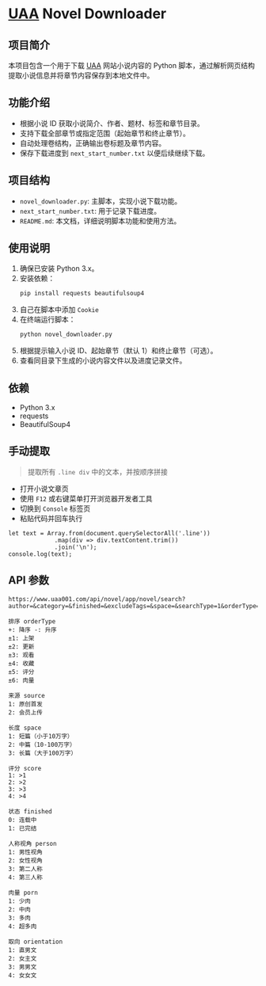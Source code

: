 # [UAA](https://uaadizhi.com/) Novel Downloader

## 项目简介
本项目包含一个用于下载 [UAA](https://uaadizhi.com/) 网站小说内容的 Python 脚本，通过解析网页结构提取小说信息并将章节内容保存到本地文件中。

## 功能介绍
- 根据小说 ID 获取小说简介、作者、题材、标签和章节目录。
- 支持下载全部章节或指定范围（起始章节和终止章节）。
- 自动处理卷结构，正确输出卷标题及章节内容。
- 保存下载进度到 `next_start_number.txt` 以便后续继续下载。

## 项目结构
- `novel_downloader.py`: 主脚本，实现小说下载功能。
- `next_start_number.txt`: 用于记录下载进度。
- `README.md`: 本文档，详细说明脚本功能和使用方法。

## 使用说明
1.  确保已安装 Python 3.x。
2.  安装依赖：
    ```bash
    pip install requests beautifulsoup4
    ```
3.  自己在脚本中添加 `Cookie`
4.  在终端运行脚本：
    ```bash
    python novel_downloader.py
    ```
5.  根据提示输入小说 ID、起始章节（默认 1）和终止章节（可选）。
6.  查看同目录下生成的小说内容文件以及进度记录文件。

## 依赖
- Python 3.x
- requests
- BeautifulSoup4

## 手动提取
> 提取所有 `.line div` 中的文本，并按顺序拼接
- 打开小说文章页
- 使用 `F12` 或右键菜单打开浏览器开发者工具
- 切换到 `Console` 标签页
- 粘贴代码并回车执行

```
let text = Array.from(document.querySelectorAll('.line'))
             .map(div => div.textContent.trim())
             .join('\n');
console.log(text);
```

## API 参数
```
https://www.uaa001.com/api/novel/app/novel/search?author=&category=&finished=&excludeTags=&space=&searchType=1&orderType=2&page=1&size=48
```

```
排序 orderType
+: 降序 -: 升序
±1: 上架
±2: 更新
±3: 观看
±4: 收藏
±5: 评分
±6: 肉量

来源 source
1: 原创首发
2: 会员上传

长度 space
1: 短篇（小于10万字）
2: 中篇（10-100万字）
3: 长篇（大于100万字）

评分 score
1: >1
2: >2
3: >3
4: >4

状态 finished
0: 连载中
1: 已完结

人称视角 person
1: 男性视角
2: 女性视角
3: 第二人称
4: 第三人称

肉量 porn
1: 少肉
2: 中肉
3: 多肉
4: 超多肉

取向 orientation
1: 直男文
2: 女主文
3: 男男文
4: 女女文

```
